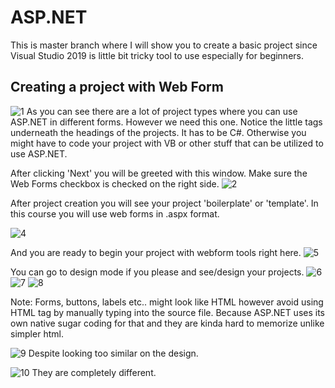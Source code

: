 # ASP.NET

This is master branch where I will show you to create a basic project since Visual Studio 2019 is little bit tricky tool to use especially for beginners.

## Creating a project with Web Form

![1](https://user-images.githubusercontent.com/61189367/175990239-7d51325b-806a-454f-842f-155ef198c754.JPG)
As you can see there are a lot of project types where you can use ASP.NET in different forms. However we need this one. Notice the little tags underneath the 
headings of the projects. It has to be C#. Otherwise you might have to code your project with VB or other stuff that can be utilized to use ASP.NET.

After clicking 'Next' you will be greeted with this window. Make sure the Web Forms checkbox is checked on the right side.
![2](https://user-images.githubusercontent.com/61189367/175990656-d6bc0f3e-e935-4257-a3d2-6e8775efc2cb.JPG)

After project creation you will see your project 'boilerplate' or 'template'. In this course you will use web forms in .aspx format.
 
 ![4](https://user-images.githubusercontent.com/61189367/175991309-f7f4bc64-9ef0-43c2-a6d7-f882d8d07f19.JPG)

And you are ready to begin your project with webform tools right here.
![5](https://user-images.githubusercontent.com/61189367/175991545-15a6321b-24c4-40dd-ad7d-02b824b2d9c3.JPG)

You can go to design mode if you please and see/design your projects.
![6](https://user-images.githubusercontent.com/61189367/175992182-9aa7e1e5-c3af-4fc0-af1e-8b947e77bef5.JPG)
![7](https://user-images.githubusercontent.com/61189367/175992669-605f9931-fce5-41fa-a3cf-ed19b48bfd35.JPG)
![8](https://user-images.githubusercontent.com/61189367/175992699-3f1c6c60-2781-4be1-98a2-8fb1c7c24bf6.JPG)

Note: Forms, buttons, labels etc.. might look like HTML however avoid using HTML tag by manually typing into the source file. Because ASP.NET uses its own native
sugar coding for that and they are kinda hard to memorize unlike simpler html.

![9](https://user-images.githubusercontent.com/61189367/175992816-ac338060-8900-485e-876a-4b9eaecaf328.JPG)
Despite looking too similar on the design.

![10](https://user-images.githubusercontent.com/61189367/175992877-695ec658-230b-4ebd-877f-32e40e17687b.JPG)
They are completely different.


